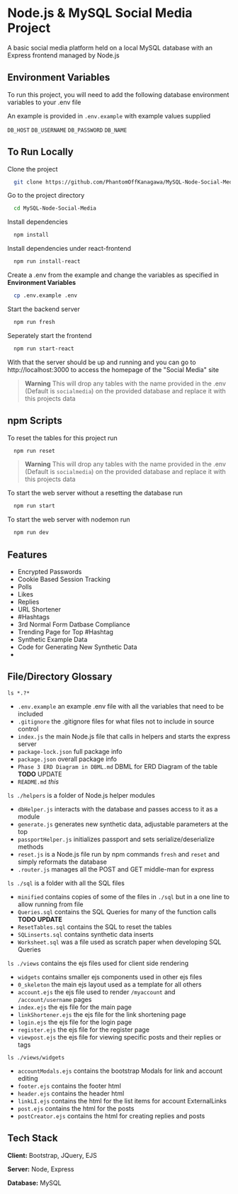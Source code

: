 
# Node.js & MySQL Social Media Project

A basic social media platform held on a local MySQL database with an Express frontend managed by Node.js


## Environment Variables

To run this project, you will need to add the following database environment variables to your .env file

An example is provided in `.env.example` with example values supplied

`DB_HOST`
`DB_USERNAME`
`DB_PASSWORD`
`DB_NAME`

## To Run Locally

Clone the project

```bash
  git clone https://github.com/PhantomOffKanagawa/MySQL-Node-Social-Media
```

Go to the project directory

```bash
  cd MySQL-Node-Social-Media
```

Install dependencies

```bash
  npm install
```

Install dependencies under react-frontend

```bash
  npm run install-react
```

Create a .env from the example and change the variables as specified in **Environment Variables**

```bash
  cp .env.example .env
```

Start the backend server

```bash
  npm run fresh
```

Seperately start the frontend

```bash
  npm run start-react
```

With that the server should be up and running and you can go to http://localhost:3000 to access the homepage of the "Social Media" site

> **Warning**
> This will drop any tables with the name provided in the .env (Default is `socialmedia`) on the provided database and replace it with this projects data
> 
## npm Scripts

To reset the tables for this project run

```bash
  npm run reset
```

> **Warning**
> This will drop any tables with the name provided in the .env (Default is `socialmedia`) on the provided database and replace it with this projects data

To start the web server without a resetting the database run

```bash
  npm run start
```

To start the web server with nodemon run

```bash
  npm run dev
```

## Features

- Encrypted Passwords
- Cookie Based Session Tracking
- Polls
- Likes
- Replies
- URL Shortener
- #Hashtags
- 3rd Normal Form Datbase Compliance
- Trending Page for Top #Hashtag
- Synthetic Example Data
- Code for Generating New Synthetic Data
-  
## File/Directory Glossary

`ls *.?*`
- `.env.example` an example .env file with all the variables that need to be included
- `.gitignore` the .gitignore files for what files not to include in source control
- `index.js` the main Node.js file that calls in helpers and starts the express server
- `package-lock.json` full package info
- `package.json` overall package info
- `Phase 3 ERD Diagram in DBML.md` DBML for ERD Diagram of the table **TODO** UPDATE
- `README.md` *this*

`ls ./helpers` is a folder of Node.js helper modules
 - `dbHelper.js` interacts with the database and passes access to it as a module
 - `generate.js` generates new synthetic data, adjustable parameters at the top
 - `passportHelper.js` initializes passport and sets serialize/deserialize methods 
 - `reset.js` is a Node.js file run by npm commands `fresh` and `reset` and simply reformats the database
 - `.router.js` manages all the POST and GET middle-man for express

`ls ./sql` is a folder with all the SQL files
- `minified` contains copies of some of the files in `./sql` but in a one line to allow running from file
- `Queries.sql` contains the SQL Queries for many of the function calls **TODO UPDATE**
- `ResetTables.sql` contains the SQL to reset the tables
- `SQLinserts.sql` contains synthetic data inserts
- `Worksheet.sql` was a file used as scratch paper when developing SQL Queries

`ls ./views` contains the ejs files used for client side rendering
- `widgets` contains smaller ejs components used in other ejs files
- `0_skeleton` the main ejs layout used as a template for all others
- `account.ejs` the ejs file used to render `/myaccount` and `/account/username` pages
- `index.ejs` the ejs file for the main page
- `linkShortener.ejs` the ejs file for the link shortening page
- `login.ejs` the ejs file for the login page
- `register.ejs` the ejs file for the register page
- `viewpost.ejs` the ejs file for viewing specific posts and their replies or tags

`ls ./views/widgets`
- `accountModals.ejs` contains the bootstrap Modals for link and account editing
- `footer.ejs` contains the footer html
- `header.ejs` contains the header html
- `linkLI.ejs` contains the html for the list items for account ExternalLinks
- `post.ejs` contains the html for the posts
- `postCreator.ejs` contains the html for creating replies and posts


## Tech Stack

**Client:** Bootstrap, JQuery, EJS

**Server:** Node, Express

**Database:** MySQL